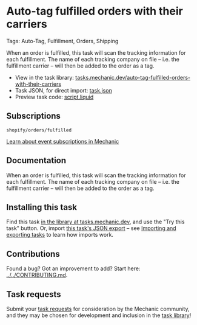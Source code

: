 # Auto-tag fulfilled orders with their carriers

Tags: Auto-Tag, Fulfillment, Orders, Shipping

When an order is fulfilled, this task will scan the tracking information for each fulfillment. The name of each tracking company on file – i.e. the fulfillment carrier – will then be added to the order as a tag.

* View in the task library: [tasks.mechanic.dev/auto-tag-fulfilled-orders-with-their-carriers](https://tasks.mechanic.dev/auto-tag-fulfilled-orders-with-their-carriers)
* Task JSON, for direct import: [task.json](../../tasks/auto-tag-fulfilled-orders-with-their-carriers.json)
* Preview task code: [script.liquid](./script.liquid)

## Subscriptions

```liquid
shopify/orders/fulfilled
```

[Learn about event subscriptions in Mechanic](https://learn.mechanic.dev/core/tasks/subscriptions)

## Documentation

When an order is fulfilled, this task will scan the tracking information for each fulfillment. The name of each tracking company on file – i.e. the fulfillment carrier – will then be added to the order as a tag.

## Installing this task

Find this task [in the library at tasks.mechanic.dev](https://tasks.mechanic.dev/auto-tag-fulfilled-orders-with-their-carriers), and use the "Try this task" button. Or, import [this task's JSON export](../../tasks/auto-tag-fulfilled-orders-with-their-carriers.json) – see [Importing and exporting tasks](https://learn.mechanic.dev/core/tasks/import-and-export) to learn how imports work.

## Contributions

Found a bug? Got an improvement to add? Start here: [../../CONTRIBUTING.md](../../CONTRIBUTING.md).

## Task requests

Submit your [task requests](https://mechanic.canny.io/task-requests) for consideration by the Mechanic community, and they may be chosen for development and inclusion in the [task library](https://tasks.mechanic.dev/)!
